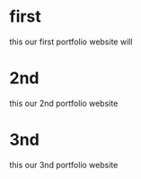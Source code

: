 # first
this our first portfolio website will

# 2nd 
this our 2nd portfolio website 

# 3nd 
this our 3nd portfolio website 
